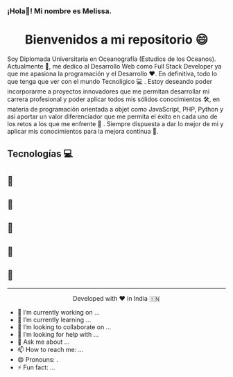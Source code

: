 ### ¡Hola👋! Mi nombre es Melissa.

<h1 align="center">
  Bienvenidos a mi repositorio 😄
</h1>
 
Soy Diplomada Universitaria en Oceanografía (Estudios de los Oceanos). Actualmente  🔭, me dedico al Desarrollo Web como Full Stack Developer ya que me apasiona la programación y el Desarrollo  ❤️. En definitiva, todo lo que tenga que ver con el mundo Tecnoligico  💻 . Estoy deseando poder incorporarme a proyectos innovadores que me permitan desarrollar mi carrera profesional y poder aplicar todos mis sólidos conocimientos 🛠️,  en materia de programación orientada a objet como JavaScript, PHP, Python y así aportar un valor diferenciador que me permita el èxito en cada uno de los retos a los que me enfrente 🌟 . Siempre dispuesta a dar lo mejor de mi y aplicar mis conocimientos para la mejora continua  🚀.

## Tecnologías  💻 
  



## 🧐 
## 
##
## 🍰
## 🙇 
## 🙇 
## 🙏

<hr>
<p align="center">
Developed with ❤️ in India 🇮🇳 
</p>


- 🔭 I’m currently working on ...
- 🌱 I’m currently learning ...
- 👯 I’m looking to collaborate on ...
- 🤔 I’m looking for help with ...
- 💬 Ask me about ...
- 📫 How to reach me: ...
- 😄 Pronouns: .
- ⚡ Fun fact: ...
